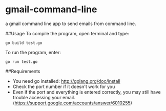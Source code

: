 # gmail-command-line
a gmail command line app to send emails from command line. 

##Usage
To compile the program, open terminal and type:

`go build test.go`

To run the program, enter:

`go run test.go`

##Requirements
+ You need go installed: http://golang.org/doc/install
+ Check the port number if it doesn't work for you
+ Even if the port and everything is entered correctly, you may still have trouble accessing your email. 
(https://support.google.com/accounts/answer/6010255)
